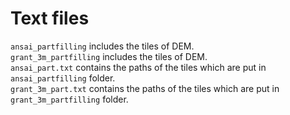 # Text files
`ansai_partfilling` includes the tiles of DEM.  
`grant_3m_partfilling` includes the tiles of DEM.  
`ansai_part.txt` contains the paths of the tiles which are put in `ansai_partfilling` folder.    
`grant_3m_part.txt` contains the paths of the tiles which are put in `grant_3m_partfilling` folder.   
 
